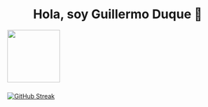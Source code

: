 
<div id="header" class="header">
  <h1 align="center">Hola, soy Guillermo Duque 👋</h1>
  <img src="[https://pixabay.com/es/photos/desarrollador-de-software-6521720/](https://pixabay.com/es/photos/desarrollador-de-software-6521720/)" width="120px" align="center"/>
</div>  

### 


<!--
**GuillermoDuKe/GuillermoDuKe** is a ✨ _special_ ✨ repository because its `README.md` (this file) appears on your GitHub profile.

Here are some ideas to get you started:

- 🔭 I’m currently working on ...
- 🌱 I’m currently learning ...
- 👯 I’m looking to collaborate on ...
- 🤔 I’m looking for help with ...
- 💬 Ask me about ...
- 📫 How to reach me: ...
- 😄 Pronouns: ...
- ⚡ Fun fact: ...
-->




[![GitHub Streak](http://github-readme-streak-stats.herokuapp.com?user=GuillermoDuKe&theme=ambient-gradient&locale=es)](https://git.io/streak-stats)
